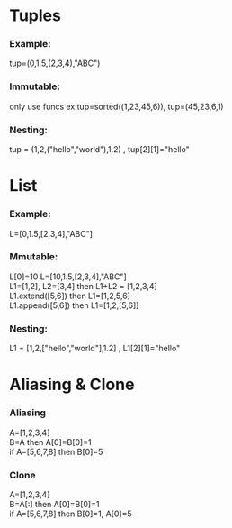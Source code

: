 <h1>Tuples
    <h3>Example:</h3> 
        tup=(0,1.5,(2,3,4),"ABC")
    <h3>Immutable:</h3> 
        only use funcs ex:tup=sorted((1,23,45,6)), tup=(45,23,6,1)
    <h3>Nesting:</h3> 
        tup = (1,2,("hello","world"),1.2) , tup[2][1]="hello"

<h1>List
    <h3>Example:</h3> L=[0,1.5,[2,3,4],"ABC"]
    <h3>Mmutable:</h3>
        L[0]=10 L=[10,1.5,[2,3,4],"ABC"] <br>
        L1=[1,2], L2=[3,4] then L1+L2 = [1,2,3,4]<br>
        L1.extend([5,6]) then L1=[1,2,5,6]<br>
        L1.append([5,6]) then L1=[1,2,[5,6]]<br>
    <h3>Nesting:</h3> 
        L1 = [1,2,["hello","world"],1.2] , L1[2][1]="hello"

<h1>Aliasing & Clone
    <h3>Aliasing</h3>
        A=[1,2,3,4]<br>
        B=A then A[0]=B[0]=1<br>
        if A=[5,6,7,8] then B[0]=5<br>
    <h3>Clone</h3>
        A=[1,2,3,4]<br>
        B=A[:] then A[0]=B[0]=1<br>
        if A=[5,6,7,8] then B[0]=1, A[0]=5<br>
